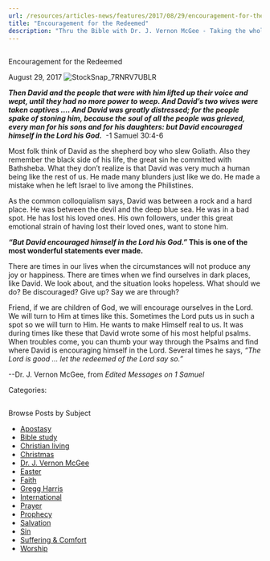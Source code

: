 ```yaml
---
url: /resources/articles-news/features/2017/08/29/encouragement-for-the-redeemed
title: "Encouragement for the Redeemed"
description: "Thru the Bible with Dr. J. Vernon McGee - Taking the whole Word to the whole world"
---
```







## 
 Encouragement for the Redeemed


August 29, 2017
![StockSnap_7RNRV7UBLR](https://ttb.org/images/default-source/Features-and-News/stocksnap_7rnrv7ublr.jpg?sfvrsn=18021d16_0 "StockSnap_7RNRV7UBLR")




***Then David and the people that were with him lifted up their voice and wept, until they had no more power to weep. And David’s two wives were taken captives …. And David was greatly distressed; for the people spake of stoning him, because the soul of all the people was grieved, every man for his sons and for his daughters: but David encouraged himself in the Lord his God.***  -1 Samuel 30:4-6


Most folk think of David as the shepherd boy who slew Goliath. Also they remember the black side of his life, the great sin he committed with Bathsheba. What they don’t realize is that David was very much a human being like the rest of us. He made many blunders just like we do. He made a mistake when he left Israel to live among the Philistines. 


As the common colloquialism says, David was between a rock and a hard place. He was between the devil and the deep blue sea. He was in a bad spot. He has lost his loved ones. His own followers, under this great emotional strain of having lost their loved ones, want to stone him. 


***“But David encouraged himself in the Lord his God.”* This is one of the most wonderful statements ever made.**


There are times in our lives when the circumstances will not produce any joy or happiness. There are times when we find ourselves in dark places, like David. We look about, and the situation looks hopeless. What should we do? Be discouraged? Give up? Say we are through?


Friend, if we are children of God, we will encourage ourselves in the Lord. We will turn to Him at times like this. Sometimes the Lord puts us in such a spot so we will turn to Him. He wants to make Himself real to us. It was during times like these that David wrote some of his most helpful psalms. When troubles come, you can thumb your way through the Psalms and find where David is encouraging himself in the Lord. Several times he says, *“The Lord is good … let the redeemed of the Lord say so.”*  

--Dr. J. Vernon McGee, from *Edited Messages on 1 Samuel*



Categories: 









## 
 Browse Posts by Subject


* [Apostasy](/resources/articles-news/-in-tags/tags/Apostasy)
* [Bible study](/resources/articles-news/-in-tags/tags/Bible-study)
* [Christian living](/resources/articles-news/-in-tags/tags/Christian-living)
* [Christmas](/resources/articles-news/-in-tags/tags/Christmas)
* [Dr. J. Vernon McGee](/resources/articles-news/-in-tags/tags/Dr-J-Vernon-McGee)
* [Easter](/resources/articles-news/-in-tags/tags/easter)
* [Faith](/resources/articles-news/-in-tags/tags/Faith)
* [Gregg Harris](/resources/articles-news/-in-tags/tags/Gregg-Harris)
* [International](/resources/articles-news/-in-tags/tags/International)
* [Prayer](/resources/articles-news/-in-tags/tags/prayer)
* [Prophecy](/resources/articles-news/-in-tags/tags/Prophecy)
* [Salvation](/resources/articles-news/-in-tags/tags/Salvation)
* [Sin](/resources/articles-news/-in-tags/tags/sin)
* [Suffering & Comfort](/resources/articles-news/-in-tags/tags/Suffering-Comfort)
* [Worship](/resources/articles-news/-in-tags/tags/worship)






